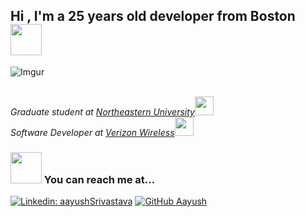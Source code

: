 <h2>Hi , I'm a 25 years old developer from Boston <img src="https://media.giphy.com/media/mGcNjsfWAjY5AEZNw6/giphy.gif" width="50"></h2> 
<!--
**srivastava-aayush001407816/srivastava-aayush001407816** is a ✨ _special_ ✨ repository because its `README.md` (this file) appears on your GitHub profile. -->
<!--![me](aayush.png) -->

![Imgur](https://i.imgur.com/Qzc8bE0.png?1)

<p><br><em>Graduate student at <a href="https://www.northeastern.edu">Northeastern University</a><img src="https://media.giphy.com/media/fYSnHlufseco8Fh93Z/giphy.gif" width="30"></br>Software Developer at <a href="https://www.verizonwireless.com">Verizon Wireless</a><img src="https://media.giphy.com/media/WUlplcMpOCEmTGBtBW/giphy.gif" width="30"> 
</em></p>

### <img src="https://media.giphy.com/media/VgCDAzcKvsR6OM0uWg/giphy.gif" width="50"> You can reach me at...

[![Linkedin: aayushSrivastava](https://img.shields.io/badge/-Aayush_Srivastava-blue?style=flat-square&logo=Linkedin&logoColor=white&link=www.linkedin.com/in/aayush-srivastava2606/)](https://www.linkedin.com/in/aayush-srivastava2606/)
[![GitHub Aayush](https://img.shields.io/github/followers/thaiane?label=follow&style=social)](https://github.com/srivastava-aayush001407816)



